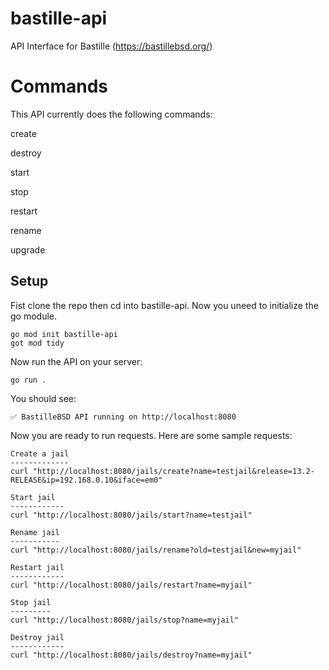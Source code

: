 # bastille-api

API Interface for Bastille (https://bastillebsd.org/)


Commands
========

This API currently does the following commands:

create

destroy

start

stop

restart

rename

upgrade 

Setup
-----

Fist clone the repo then cd into bastille-api.  Now you uneed to initialize 
the go module.

```shell
go mod init bastille-api
got mod tidy
```

Now run the API on your server:
```sne..
go run .
```

You should see:
```shell
✅ BastilleBSD API running on http://localhost:8080
```

Now you are ready to run requests.  Here are some sample requests:
```shell
Create a jail
-------------
curl "http://localhost:8080/jails/create?name=testjail&release=13.2-RELEASE&ip=192.168.0.10&iface=em0"

Start jail
------------
curl "http://localhost:8080/jails/start?name=testjail"

Rename jail
-----------
curl "http://localhost:8080/jails/rename?old=testjail&new=myjail"

Restart jail
------------
curl "http://localhost:8080/jails/restart?name=myjail"

Stop jail
---------
curl "http://localhost:8080/jails/stop?name=myjail"

Destroy jail
------------
curl "http://localhost:8080/jails/destroy?name=myjail"
```


